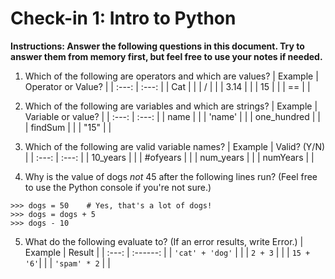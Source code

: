 # Check-in 1: Intro to Python

**Instructions: Answer the following questions in this document.  Try to answer them from memory first, but feel free to use your notes if needed.**


1. Which of the following are operators and which are values?
| Example | Operator or Value? |
| :---: | :---: |
| Cat |   |
| / |   |
| 3.14 |   |
| 15 |   |
| == |   |

2. Which of the following are variables and which are strings?
| Example |	Variable or value? |
| :---: | :---: |
| name |   |
| 'name' |   |
| one_hundred |   |
| findSum |   |
| "15" |   |

3. Which of the following are valid variable names?
| Example |	Valid? (Y/N) |
| :---: | :---: |
| 10_years |   |
| #ofyears |   |
| num_years |   |
| numYears |   |

4. Why is the value of dogs *not* 45 after the following lines run? (Feel free to use the Python console if you're not sure.)
```
>>> dogs = 50    # Yes, that's a lot of dogs!
>>> dogs = dogs + 5
>>> dogs - 10
```
5. What do the following evaluate to? (If an error results, write Error.)
| Example |	Result |
| :---: |   :------:   |
| ``` 'cat' + 'dog' ``` |        |
| ``` 2 + 3 ``` |     |
| ``` 15 + '6' ```|     |
| ``` 'spam' * 2 ``` |    |
